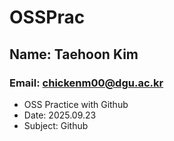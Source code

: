 # OSSPrac
## Name: Taehoon Kim
### Email: chickenm00@dgu.ac.kr

- OSS Practice with Github
- Date: 2025.09.23
- Subject: Github